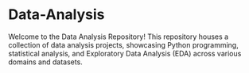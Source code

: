 # Data-Analysis
Welcome to the Data Analysis Repository! This repository houses a collection of data analysis projects, showcasing Python programming, statistical analysis, and Exploratory Data Analysis (EDA) across various domains and datasets.
